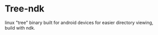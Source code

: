 # Tree-ndk
linux "tree" binary built for android devices for easier directory viewing, build with ndk.
